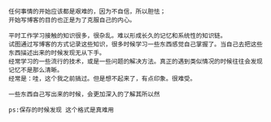       
	任何事情的开始应该都是艰难的，因为不自信，所以胆怯；
	开始写博客的目的也正是为了克服自己的内心。

	平时工作学习接触的知识很多，很杂乱。难以形成长久的记忆和系统性的知识链。 
	试图通过写博客的方式记录这些知识，很多时候学习一些东西感觉自己掌握了。当自己去把这些东西描述出来的时候发现无从下手。
	经常学习的一些流行的技术，或是一些问题的解决方法。真正的遇到类似情况的时候往往会发现记忆不是那么清晰。
	经常是：哇，这个我之前搞过。但是想不起来了，有点印象。很难受。   
  
	一些东西自己写出来的时候，会更加深入的了解其所以然
	
	ps:保存的时候发现 这个格式是真难用
